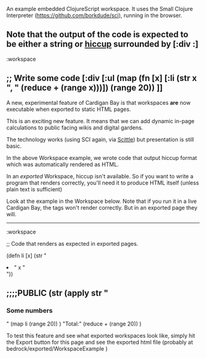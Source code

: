 An example embedded ClojureScript workspace. It uses the Small Clojure Interpreter (<https://github.com/borkdude/sci>), running in the browser.

Note that the output of the code is expected to be either a string or [hiccup](https://github.com/weavejester/hiccup) surrounded by [:div :]
----
:workspace

;; Write some code
[:div
[:ul
(map (fn [x] [:li (str x ", " (reduce + (range x)))]) (range 20))
]]
----


A new, experimental feature of Cardigan Bay is that workspaces **are** now executable when exported to static HTML pages.

This is an exciting new feature. It means that we can add dynamic in-page calculations to public facing wikis and digital gardens.

The technology works (using SCI again, via [Scittle](https://github.com/babashka/scittle)) but presentation is still basic.

In the above Workspace example, we wrote code that output hiccup format which was automatically rendered as HTML. 

In an *exported* Workspace, hiccup isn't available. So if you want to write a program that renders correctly, you'll need it to produce HTML itself (unless plain text is sufficient)

Look at the example in the Workspace below. Note that if you run it in a live Cardigan Bay, the tags won't render correctly. But in an exported page they will.


----
:workspace

;; Code that renders as expected in exported pages.

(defn li [x] (str "<li>" x "</li>"))

;;;;PUBLIC
(str
(apply str
  "<h3>Some numbers</h3>"
  (map li (range 20))
)
  "Total:" (reduce + (range 20))
)
----

To test this feature and see what exported workspaces look like, simply hit the Export button for this page and see the exported html file (probably at bedrock/exported/WorkspaceExample )

